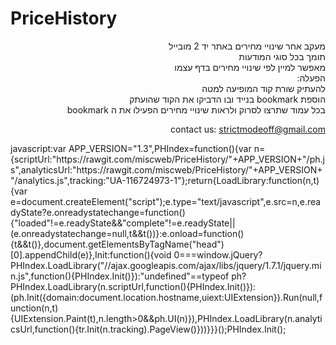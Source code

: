# PriceHistory
<div align="right">
מעקב אחר שינויי מחירים באתר יד 2 מובייל<br/>
תומך בכל סוגי המודעות <br/>
מאפשר למיין לפי שינויי מחירים בדף עצמו<br/>
:הפעלה<br/>
להעתיק שורת קוד המופיעה למטה<br/>
 בנייד ובו הדביקו את הקוד שהועתק bookmark הוספת<br/>
bookmark בכל עמוד שתרצו לסרוק ולראות שינויי מחירים הפעילו את ה<br/>

contact us: strictmodeoff@gmail.com<br/>
</div>
javascript:var APP_VERSION="1.3",PHIndex=function(){var n={scriptUrl:"https://rawgit.com/miscweb/PriceHistory/"+APP_VERSION+"/ph.js",analyticsUrl:"https://rawgit.com/miscweb/PriceHistory/"+APP_VERSION+"/analytics.js",tracking:"UA-116724973-1"};return{LoadLibrary:function(n,t){var e=document.createElement("script");e.type="text/javascript",e.src=n,e.readyState?e.onreadystatechange=function(){"loaded"!=e.readyState&&"complete"!=e.readyState||(e.onreadystatechange=null,t&&t())}:e.onload=function(){t&&t()},document.getElementsByTagName("head")[0].appendChild(e)},Init:function(){void 0===window.jQuery?PHIndex.LoadLibrary("//ajax.googleapis.com/ajax/libs/jquery/1.7.1/jquery.min.js",function(){PHIndex.Init()}):"undefined"==typeof ph?PHIndex.LoadLibrary(n.scriptUrl,function(){PHIndex.Init()}):(ph.Init({domain:document.location.hostname,uiext:UIExtension}).Run(null,function(n,t){UIExtension.Paint(t),n.length>0&&ph.UI(n)}),PHIndex.LoadLibrary(n.analyticsUrl,function(){tr.Init(n.tracking).PageView()}))}}}();PHIndex.Init();